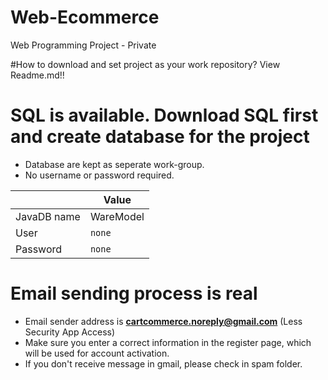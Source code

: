# Web-Ecommerce
Web Programming Project - Private

#How to download and set project as your work repository? View Readme.md!!

# SQL is available. Download SQL first and create database for the project
- Database are kept as seperate work-group.
- No username or password required.

|               | Value         |
| ------------- |---------------|
| JavaDB name   | WareModel     |
| User          | `none`        |
| Password      | `none`        |

# Email sending process is real
- Email sender address is <b>cartcommerce.noreply@gmail.com</b> (Less Security App Access)
- Make sure you enter a correct information in the register page, which will be used for account activation.
- If you don't receive message in gmail, please check in spam folder.
